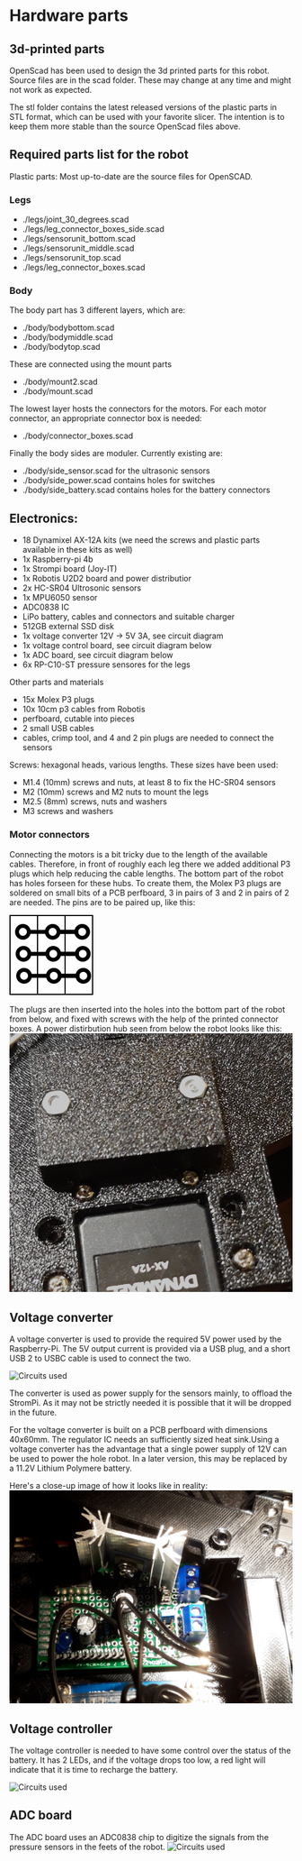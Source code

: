 # Hardware parts
## 3d-printed parts
OpenScad has been used to design the 3d printed parts for this robot. Source files are in the scad folder. These may change at any time and might not work as expected.

The stl folder contains the latest released versions of the plastic parts in STL format, which can be used with your favorite slicer. The intention is to keep them more stable than the source OpenScad files above.

## Required parts list for the robot
Plastic parts: Most up-to-date are the source files for OpenSCAD.

### Legs
* ./legs/joint_30_degrees.scad
* ./legs/leg_connector_boxes_side.scad
* ./legs/sensorunit_bottom.scad
* ./legs/sensorunit_middle.scad
* ./legs/sensorunit_top.scad
* ./legs/leg_connector_boxes.scad

### Body
The body part has 3 different layers, which are:

* ./body/bodybottom.scad
* ./body/bodymiddle.scad
* ./body/bodytop.scad

These are connected using the mount parts

* ./body/mount2.scad
* ./body/mount.scad

The lowest layer hosts the connectors for the motors. For each motor connector, an appropriate connector box is needed:
* ./body/connector_boxes.scad

Finally the body sides are moduler. Currently existing are:
* ./body/side_sensor.scad for the ultrasonic sensors
* ./body/side_power.scad  contains holes for switches
* ./body/side_battery.scad contains holes for the battery connectors


## Electronics:

* 18 Dynamixel AX-12A kits (we need the screws and plastic parts available in these kits as well)
* 1x Raspberry-pi 4b
* 1x Strompi board (Joy-IT)
* 1x Robotis U2D2 board and power distributior
* 2x HC-SR04 Ultrosonic sensors
* 1x MPU6050 sensor
* ADC0838 IC
* LiPo battery, cables and connectors and suitable charger
* 512GB external SSD disk
* 1x voltage converter 12V -> 5V 3A, see circuit diagram
* 1x voltage control board, see circuit diagram below
* 1x ADC board, see circuit diagram below
* 6x RP-C10-ST pressure sensores for the legs

Other parts and materials

* 15x Molex P3 plugs
* 10x 10cm p3 cables from Robotis
* perfboard, cutable into pieces
* 2 small USB cables
* cables, crimp tool, and 4 and 2 pin plugs are needed to connect the sensors

Screws: hexagonal heads, various lengths. These sizes have been used:

* M1.4 (10mm) screws and nuts, at least 8 to fix the HC-SR04 sensors
* M2 (10mm) screws and M2 nuts to mount the legs
* M2.5 (8mm) screws, nuts and washers
* M3 screws and washers

### Motor connectors
Connecting the motors is a bit tricky due to the length of the available cables.
Therefore, in front of roughly each leg there we added additional P3 plugs which help reducing the cable lengths.
The bottom part of the robot has holes forseen for these hubs. To create them, the Molex P3 plugs are soldered on small bits of a PCB perfboard, 3 in pairs of 3 and 2 in pairs of 2 are needed. The pins are to be paired up, like this:

![3x motor connector](3x_hub.svg)

The plugs are then inserted into the holes into the bottom part of the robot from below, and fixed with screws with the help of the printed connector boxes. A power distirbution hub seen from below the robot looks like this:
![Power hub from below](hubbox_below.png)

## Voltage converter
A voltage converter is used to provide the required 5V power used by the Raspberry-Pi. The 5V output current is provided via a USB plug, and a short USB 2 to USBC cable is used to connect the two.

![Circuits used](diagrams/converter.svg)

The converter is used as power supply for the sensors mainly, to offload the StromPi. As it may not be strictly needed it is possible that it will be dropped in the future.

For the voltage converter is built on a PCB perfboard with dimensions 40x60mm. The regulator IC needs an sufficiently sized heat sink.Using a voltage converter has the advantage that a single power supply of 12V can be used to power the hole robot. In a later version, this may be replaced by a 11.2V Lithium Polymere battery.

Here's a close-up image of how it looks like in reality:
![Power converter with heat sink](voltage_regulator.jpg)

## Voltage controller
The voltage controller is needed to have some control over the status of the battery. It has 2 LEDs, and if the voltage drops too low, a red light will indicate that it is time to recharge the battery.

![Circuits used](diagrams/converter.svg)

## ADC board
The ADC board uses an ADC0838 chip to digitize the signals from the pressure sensors in the feets of the robot.
![Circuits used](diagrams/digitizers.svg)
